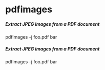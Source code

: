 # pdfimages

##### Extract JPEG images from a PDF document

   pdfimages  -j foo.pdf bar

##### Extract JPEG images from a PDF document

   pdfimages  -j foo.pdf bar
